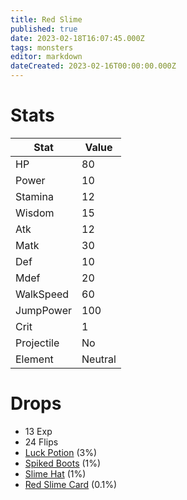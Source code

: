 ```yaml
---
title: Red Slime
published: true
date: 2023-02-18T16:07:45.000Z
tags: monsters
editor: markdown
dateCreated: 2023-02-16T00:00:00.000Z
---
```


# Stats
|Stat|Value|
|-|-|
|HP|80|
|Power|10|
|Stamina|12|
|Wisdom|15|
|Atk|12|
|Matk|30|
|Def|10|
|Mdef|20|
|WalkSpeed|60|
|JumpPower|100|
|Crit|1|
|Projectile|No|
|Element|Neutral|

# Drops
 * 13 Exp
 * 24 Flips
 * [Luck Potion](/items/luck-potion.md) (3%)
 * [Spiked Boots](/items/spiked-boots.md) (1%)
 * [Slime Hat](/items/slime-hat.md) (1%)
 * [Red Slime Card](/items/red-slime-card.md) (0.1%)
